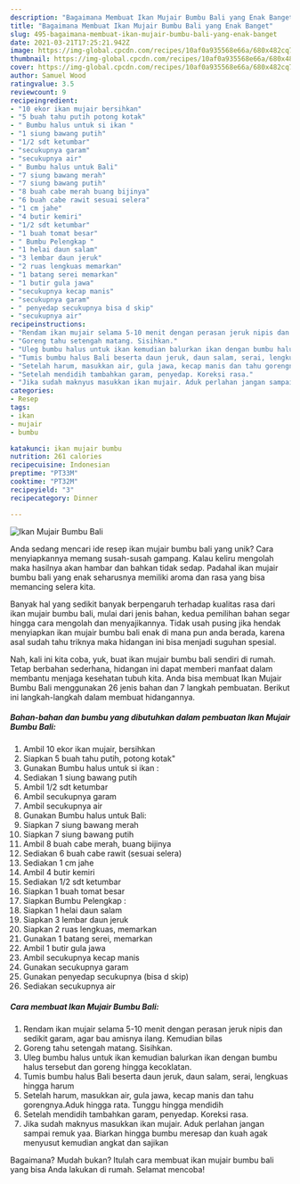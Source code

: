 ```yaml
---
description: "Bagaimana Membuat Ikan Mujair Bumbu Bali yang Enak Banget"
title: "Bagaimana Membuat Ikan Mujair Bumbu Bali yang Enak Banget"
slug: 495-bagaimana-membuat-ikan-mujair-bumbu-bali-yang-enak-banget
date: 2021-03-21T17:25:21.942Z
image: https://img-global.cpcdn.com/recipes/10af0a935568e66a/680x482cq70/ikan-mujair-bumbu-bali-foto-resep-utama.jpg
thumbnail: https://img-global.cpcdn.com/recipes/10af0a935568e66a/680x482cq70/ikan-mujair-bumbu-bali-foto-resep-utama.jpg
cover: https://img-global.cpcdn.com/recipes/10af0a935568e66a/680x482cq70/ikan-mujair-bumbu-bali-foto-resep-utama.jpg
author: Samuel Wood
ratingvalue: 3.5
reviewcount: 9
recipeingredient:
- "10 ekor ikan mujair bersihkan"
- "5 buah tahu putih potong kotak"
- " Bumbu halus untuk si ikan "
- "1 siung bawang putih"
- "1/2 sdt ketumbar"
- "secukupnya garam"
- "secukupnya air"
- " Bumbu halus untuk Bali"
- "7 siung bawang merah"
- "7 siung bawang putih"
- "8 buah cabe merah buang bijinya"
- "6 buah cabe rawit sesuai selera"
- "1 cm jahe"
- "4 butir kemiri"
- "1/2 sdt ketumbar"
- "1 buah tomat besar"
- " Bumbu Pelengkap "
- "1 helai daun salam"
- "3 lembar daun jeruk"
- "2 ruas lengkuas memarkan"
- "1 batang serei memarkan"
- "1 butir gula jawa"
- "secukupnya kecap manis"
- "secukupnya garam"
- " penyedap secukupnya bisa d skip"
- "secukupnya air"
recipeinstructions:
- "Rendam ikan mujair selama 5-10 menit dengan perasan jeruk nipis dan sedikit garam, agar bau amisnya ilang. Kemudian bilas"
- "Goreng tahu setengah matang. Sisihkan."
- "Uleg bumbu halus untuk ikan kemudian balurkan ikan dengan bumbu halus tersebut dan goreng hingga kecoklatan."
- "Tumis bumbu halus Bali beserta daun jeruk, daun salam, serai, lengkuas hingga harum"
- "Setelah harum, masukkan air, gula jawa, kecap manis dan tahu gorengnya.Aduk hingga rata. Tunggu hingga mendidih"
- "Setelah mendidih tambahkan garam, penyedap. Koreksi rasa."
- "Jika sudah maknyus masukkan ikan mujair. Aduk perlahan jangan sampai remuk yaa. Biarkan hingga bumbu meresap dan kuah agak menyusut kemudian angkat dan sajikan"
categories:
- Resep
tags:
- ikan
- mujair
- bumbu

katakunci: ikan mujair bumbu 
nutrition: 261 calories
recipecuisine: Indonesian
preptime: "PT33M"
cooktime: "PT32M"
recipeyield: "3"
recipecategory: Dinner

---
```



![Ikan Mujair Bumbu Bali](https://img-global.cpcdn.com/recipes/10af0a935568e66a/680x482cq70/ikan-mujair-bumbu-bali-foto-resep-utama.jpg)

Anda sedang mencari ide resep ikan mujair bumbu bali yang unik? Cara menyiapkannya memang susah-susah gampang. Kalau keliru mengolah maka hasilnya akan hambar dan bahkan tidak sedap. Padahal ikan mujair bumbu bali yang enak seharusnya memiliki aroma dan rasa yang bisa memancing selera kita.



Banyak hal yang sedikit banyak berpengaruh terhadap kualitas rasa dari ikan mujair bumbu bali, mulai dari jenis bahan, kedua pemilihan bahan segar hingga cara mengolah dan menyajikannya. Tidak usah pusing jika hendak menyiapkan ikan mujair bumbu bali enak di mana pun anda berada, karena asal sudah tahu triknya maka hidangan ini bisa menjadi suguhan spesial.


Nah, kali ini kita coba, yuk, buat ikan mujair bumbu bali sendiri di rumah. Tetap berbahan sederhana, hidangan ini dapat memberi manfaat dalam membantu menjaga kesehatan tubuh kita. Anda bisa membuat Ikan Mujair Bumbu Bali menggunakan 26 jenis bahan dan 7 langkah pembuatan. Berikut ini langkah-langkah dalam membuat hidangannya.

<!--inarticleads1-->

##### Bahan-bahan dan bumbu yang dibutuhkan dalam pembuatan Ikan Mujair Bumbu Bali:

1. Ambil 10 ekor ikan mujair, bersihkan
1. Siapkan 5 buah tahu putih, potong kotak&#34;
1. Gunakan  Bumbu halus untuk si ikan :
1. Sediakan 1 siung bawang putih
1. Ambil 1/2 sdt ketumbar
1. Ambil secukupnya garam
1. Ambil secukupnya air
1. Gunakan  Bumbu halus untuk Bali:
1. Siapkan 7 siung bawang merah
1. Siapkan 7 siung bawang putih
1. Ambil 8 buah cabe merah, buang bijinya
1. Sediakan 6 buah cabe rawit (sesuai selera)
1. Sediakan 1 cm jahe
1. Ambil 4 butir kemiri
1. Sediakan 1/2 sdt ketumbar
1. Siapkan 1 buah tomat besar
1. Siapkan  Bumbu Pelengkap :
1. Siapkan 1 helai daun salam
1. Siapkan 3 lembar daun jeruk
1. Siapkan 2 ruas lengkuas, memarkan
1. Gunakan 1 batang serei, memarkan
1. Ambil 1 butir gula jawa
1. Ambil secukupnya kecap manis
1. Gunakan secukupnya garam
1. Gunakan  penyedap secukupnya (bisa d skip)
1. Sediakan secukupnya air




<!--inarticleads2-->

##### Cara membuat Ikan Mujair Bumbu Bali:

1. Rendam ikan mujair selama 5-10 menit dengan perasan jeruk nipis dan sedikit garam, agar bau amisnya ilang. Kemudian bilas
1. Goreng tahu setengah matang. Sisihkan.
1. Uleg bumbu halus untuk ikan kemudian balurkan ikan dengan bumbu halus tersebut dan goreng hingga kecoklatan.
1. Tumis bumbu halus Bali beserta daun jeruk, daun salam, serai, lengkuas hingga harum
1. Setelah harum, masukkan air, gula jawa, kecap manis dan tahu gorengnya.Aduk hingga rata. Tunggu hingga mendidih
1. Setelah mendidih tambahkan garam, penyedap. Koreksi rasa.
1. Jika sudah maknyus masukkan ikan mujair. Aduk perlahan jangan sampai remuk yaa. Biarkan hingga bumbu meresap dan kuah agak menyusut kemudian angkat dan sajikan




Bagaimana? Mudah bukan? Itulah cara membuat ikan mujair bumbu bali yang bisa Anda lakukan di rumah. Selamat mencoba!
